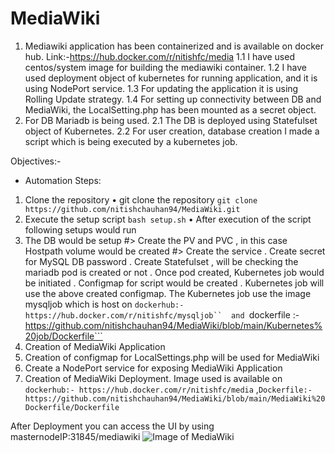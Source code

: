 # MediaWiki

1.	Mediawiki application has been containerized and is available on docker hub. Link:-https://hub.docker.com/r/nitishfc/media
1.1	I have used centos/system image for building the mediawiki container.
1.2	I have used deployment object of kubernetes for running application, and it is using NodePort service.
1.3	For updating the application it is using Rolling Update strategy.
1.4	For setting up connectivity between DB and MediaWiki, the LocalSetting.php has been mounted as a secret object.
2.	For DB Mariadb is being used.
2.1	The DB is deployed using Statefulset object of Kubernetes.
2.2	For user creation, database creation I made a script which is being executed by a kubernetes job.

Objectives:-                                                              
* Automation Steps:
1.	Clone the repository 
•	  git clone the repository 
    ```git clone https://github.com/nitishchauhan94/MediaWiki.git```
2.	Execute the setup script 
    ```bash setup.sh```
•	After execution of the script following setups would run
1.	The DB would be setup
#>	Create the PV and PVC , in this case Hostpath  volume would be created
#>	Create the service 
.	Create secret for MySQL DB password
.	Create Statefulset , will be checking the mariadb pod is created or not
.	Once pod created, Kubernetes job would be initiated
.	Configmap for script would be created
.	Kubernetes job will use the above created configmap. The Kubernetes job use the image mysqljob which is host on 
   ```dockerhub:- https://hub.docker.com/r/nitishfc/mysqljob``  and ```dockerfile :- https://github.com/nitishchauhan94/MediaWiki/blob/main/Kubernetes%20job/Dockerfile```
2.	Creation of MediaWiki Application
1.	Creation of configmap for LocalSettings.php will be used for MediaWiki
2.	Create a NodePort service for exposing MediaWiki Application
3.	Creation of MediaWiki Deployment. Image used is available on ```dockerhub:- https://hub.docker.com/r/nitishfc/media``` ,```Dockerfile:- https://github.com/nitishchauhan94/MediaWiki/blob/main/MediaWiki%20Dockerfile/Dockerfile```

After Deployment you can access the UI by using masternodeIP:31845/mediawiki
![Image of MediaWiki](https://github.com/nitishchauhan94/MediaWiki/blob/main/mediawiki.png)
